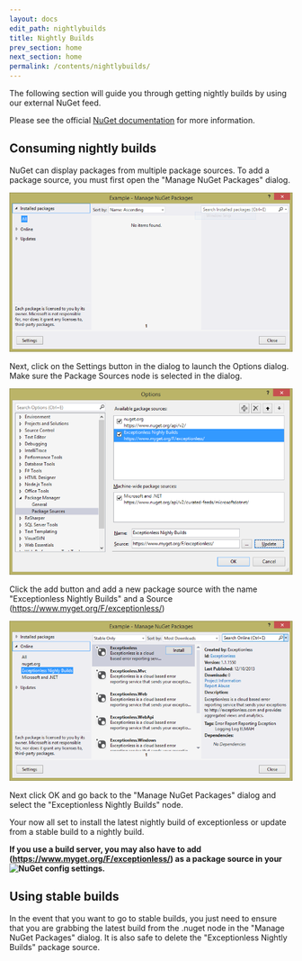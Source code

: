 ```yaml
---
layout: docs
edit_path: nightlybuilds
title: Nightly Builds
prev_section: home
next_section: home
permalink: /contents/nightlybuilds/
---
```


The following section will guide you through getting nightly builds by using our external NuGet feed.

Please see the official [NuGet documentation](http://docs.nuget.org/docs/start-here/Managing-NuGet-Packages-Using-The-Dialog "NuGet documentation") for more information.

## Consuming nightly builds

NuGet can display packages from multiple package sources. To add a package source, you must first open the "Manage NuGet Packages" dialog. 

![Manage NuGet Packages"](/images/nightlybuilds/manage.nuget.packages.png "Manage NuGet Packages")

Next, click on the Settings button in the dialog to launch the Options dialog. Make sure the Package Sources node is selected in the dialog.

![Package Sources](/images/nightlybuilds/package.sources.png "Package Sources")

Click the add button and add a new package source with the name "Exceptionless Nightly Builds" and a Source (https://www.myget.org/F/exceptionless/)

![Manage NuGet Packages Nightly Builds](/images/nightlybuilds/manage.nuget.packages.nightly.png "Manage NuGet Packages Nightly Builds")

Next click OK and go back to the "Manage NuGet Packages" dialog and select the "Exceptionless Nightly Builds" node.

Your now all set to install the latest nightly build of exceptionless or update from a stable build to a nightly build.

**If you use a build server, you may also have to add (https://www.myget.org/F/exceptionless/) as a package source in your ![NuGet config settings](http://docs.nuget.org/docs/reference/nuget-config-settings "NuGet config settings").**

## Using stable builds

In the event that you want to go to stable builds, you just need to ensure that you are grabbing the latest build from the .nuget node in the "Manage NuGet Packages" dialog. It is also safe to delete the "Exceptionless Nightly Builds" package source.
